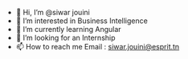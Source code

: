 - 👋 Hi, I’m @siwar jouini
- 👀 I’m interested in Business Intelligence 
- 🌱 I’m currently learning Angular 
- 💞️ I’m looking for an Internship 
- 📫 How to reach me Email : siwar.jouini@esprit.tn 

<!---
siwar jouini /rawis1999 is a ✨ special ✨ repository because its `README.md` (this file) appears on your GitHub profile.
You can click the Preview link to take a look at your changes.
--->
